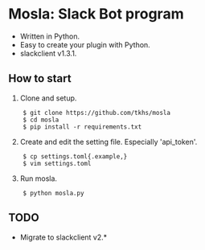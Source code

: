 # Mosla: Slack Bot program

* Written in Python.
* Easy to create your plugin with Python.
* slackclient v1.3.1.

## How to start

1. Clone and setup.
```
    $ git clone https://github.com/tkhs/mosla
    $ cd mosla
    $ pip install -r requirements.txt
```
2. Create and edit the setting file. Especially 'api_token'.
```
    $ cp settings.toml{.example,}
    $ vim settings.toml
```
3. Run mosla.
```
    $ python mosla.py
```

## TODO

* Migrate to slackclient v2.*

